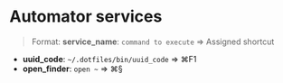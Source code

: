 # Automator services
> Format: **service_name**: `command to execute` ⇒ Assigned shortcut 

 * **uuid_code**: `~/.dotfiles/bin/uuid_code` ⇒ ⌘F1
 * **open_finder**: `open ~` ⇒ ⌘§
